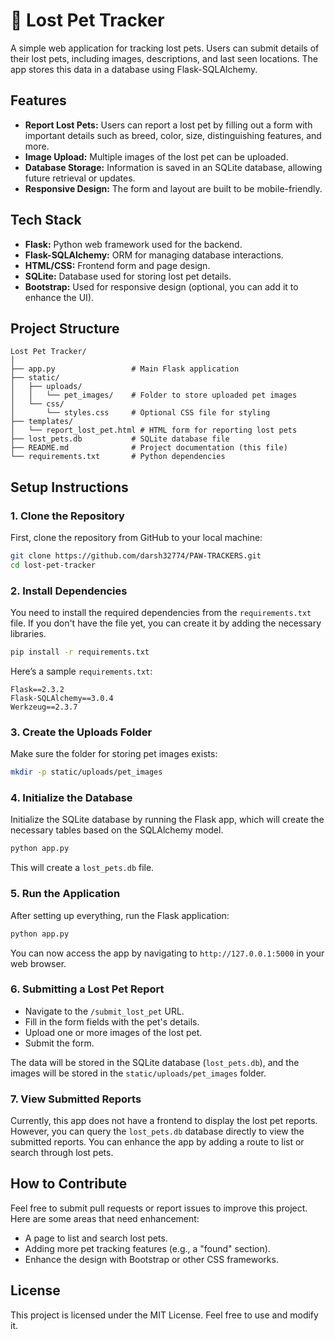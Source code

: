 # 🐾 Lost Pet Tracker

A simple web application for tracking lost pets. Users can submit details of their lost pets, including images, descriptions, and last seen locations. The app stores this data in a database using Flask-SQLAlchemy.

## Features
- **Report Lost Pets:** Users can report a lost pet by filling out a form with important details such as breed, color, size, distinguishing features, and more.
- **Image Upload:** Multiple images of the lost pet can be uploaded.
- **Database Storage:** Information is saved in an SQLite database, allowing future retrieval or updates.
- **Responsive Design:** The form and layout are built to be mobile-friendly.

## Tech Stack
- **Flask:** Python web framework used for the backend.
- **Flask-SQLAlchemy:** ORM for managing database interactions.
- **HTML/CSS:** Frontend form and page design.
- **SQLite:** Database used for storing lost pet details.
- **Bootstrap:** Used for responsive design (optional, you can add it to enhance the UI).

## Project Structure

```
Lost Pet Tracker/
│
├── app.py                 # Main Flask application
├── static/
│   ├── uploads/
│   │   └── pet_images/    # Folder to store uploaded pet images
│   └── css/
│       └── styles.css     # Optional CSS file for styling
├── templates/
│   └── report_lost_pet.html # HTML form for reporting lost pets
├── lost_pets.db           # SQLite database file
├── README.md              # Project documentation (this file)
└── requirements.txt       # Python dependencies
```

## Setup Instructions

### 1. Clone the Repository

First, clone the repository from GitHub to your local machine:

```bash
git clone https://github.com/darsh32774/PAW-TRACKERS.git
cd lost-pet-tracker
```

### 2. Install Dependencies

You need to install the required dependencies from the `requirements.txt` file. If you don't have the file yet, you can create it by adding the necessary libraries.

```bash
pip install -r requirements.txt
```

Here’s a sample `requirements.txt`:

```
Flask==2.3.2
Flask-SQLAlchemy==3.0.4
Werkzeug==2.3.7
```

### 3. Create the Uploads Folder

Make sure the folder for storing pet images exists:

```bash
mkdir -p static/uploads/pet_images
```

### 4. Initialize the Database

Initialize the SQLite database by running the Flask app, which will create the necessary tables based on the SQLAlchemy model.

```bash
python app.py
```

This will create a `lost_pets.db` file.

### 5. Run the Application

After setting up everything, run the Flask application:

```bash
python app.py
```

You can now access the app by navigating to `http://127.0.0.1:5000` in your web browser.

### 6. Submitting a Lost Pet Report

- Navigate to the `/submit_lost_pet` URL.
- Fill in the form fields with the pet's details.
- Upload one or more images of the lost pet.
- Submit the form.

The data will be stored in the SQLite database (`lost_pets.db`), and the images will be stored in the `static/uploads/pet_images` folder.

### 7. View Submitted Reports

Currently, this app does not have a frontend to display the lost pet reports. However, you can query the `lost_pets.db` database directly to view the submitted reports. You can enhance the app by adding a route to list or search through lost pets.

## How to Contribute

Feel free to submit pull requests or report issues to improve this project. Here are some areas that need enhancement:
- A page to list and search lost pets.
- Adding more pet tracking features (e.g., a "found" section).
- Enhance the design with Bootstrap or other CSS frameworks.

## License

This project is licensed under the MIT License. Feel free to use and modify it.
